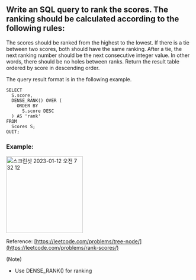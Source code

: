 ## Write an SQL query to rank the scores. The ranking should be calculated according to the following rules:

The scores should be ranked from the highest to the lowest.
If there is a tie between two scores, both should have the same ranking.
After a tie, the next ranking number should be the next consecutive integer value. In other words, there should be no holes between ranks.
Return the result table ordered by score in descending order.

The query result format is in the following example.
``` SAS
SELECT
  S.score,
  DENSE_RANK() OVER (
    ORDER BY
      S.score DESC
  ) AS 'rank'
FROM
  Scores S;
QUIT;
```

### Example:
<img width="207" alt="스크린샷 2023-01-12 오전 7 32 12" src="https://user-images.githubusercontent.com/107760647/211932131-32e1e171-11f8-4e0c-aed3-c17cb45ff03e.png">


Reference:
[https://leetcode.com/problems/tree-node/](https://leetcode.com/problems/rank-scores/)


(Note)
* Use DENSE_RANK() for ranking
